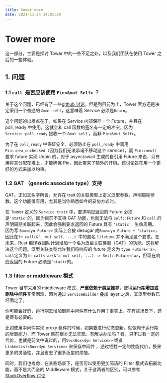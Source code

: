 ```yaml
---
title: tower more
date: 2021-11-24 14:01:29
---
```




# Tower more



这一部分，主要是探讨 Tower 中的一些不足之处，以及我们团队在使用 Tower 之后的一些体验。



## 1. 问题



### 1.1 `call `是否应该使用 `Pin<&mut Self>` ？



关于这个问题，已经有了一些[github 讨论](
https://github.com/tower-rs/tower/issues/319)。但是到目前为止，Tower 官方还是决定采用一个普通的 `&mut self`，这意味着 Service 必须是`Unpin`。



这个问题的出发点在于，如果在 Service 内部保存一个 Future，并且在 poll_ready 中使用，这就会和 call 函数的签名有一定的冲突，因为 `Service::poll_ready` 接收一个 `&mut self` ，而非 `Pin<&mut Self>`。

为了在 `poll_ready` 中保证安全，必须防止在 `poll_ready` 中调用  `Pin::new_unchecked`（因为我们无法承诺不移动这个 service），而 `Pin::new()` 要求 future 实现 Unpin 的，对于 async/await 生成的自引用 Future 来说，只有用将其分配在堆上，才能确保 Pin，因此带来了额外的开销。该讨论旨在用一个更好的方式来加以约束。



### 1.2 GAT （generic associate type）支持



GAT，正如其名字所言，允许在 trait 的关联类型上定义泛型参数，声明周期参数。这个功能很有用，尤其是当你熟悉如今的妥协方式时。

在 Tower 定义的 `Service trait` 中，要求响应返回的 Future 必须是`'static'`的，因为目前不支持 GAT 功能，也就无法将 `Self::Future`  和 `call` 的声明周期关联起来，因此会强制要求返回的 Future 具有 `'static' `  生命周期。 因为写 `Box<dyn Future>` 实际上会被 desugar 成`Box<dyn Future + 'static>`，因此在`fn call(&'_ mut self, ...) `中的匿名  `lifetime` 并不满足这个要求。在未来，Rust 编译器团队计划增加一个名为泛型关联类型（GAT）的功能，这将解决这个问题。泛型关联类型允许我们将响应的 future 定义为 `type Future<'a>`，`call`定义为`fn call<'a>(&'a mut self, ...) -> Self::Future<'a>`，但现在响应返回的 Future 必须是`'static`的。



### 1.3  filter or middleware 模式 



Tower 目前采用的 middleware 模式，**严重依赖于类型推导**，使得**运行期增加或删除中间件**非常困难，因为通过 `ServiceBuilder` 叠加 layer 之后，其泛型参数已经固定了。

你可能会好奇，运行期去增加删除中间件有什么作用？事实上，在有些场景下，还是很有必要的。

比如使用中间件实现 proxy 组件的时候，如果要进行动态更新，就依赖于运行期的增删能力，而 Tower 目前根本无法实现。有解决办法吗？有，只不过有一定的代价，也就是前文中说过的，用`Vec<Box<dyn Service>>` 或者 `LinkedList<Box<dyn Service>>` 来保存中间件 ，通过牺牲一定的性能代价，换来更多的灵活性，并且省去了很多泛型的烦恼。



同时，我们也考虑，在某些场景下，是否可以使用更加简洁的 Filter 模式去拓展功能，而不是大而全的 Middleware 模式，关于这两者的区别，可以参考 [StackOverflow 讨论](https://stackoverflow.com/questions/54863655/whats-the-difference-between-interceptor-vs-middleware-vs-filter-in-nest-js)